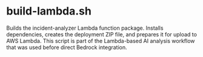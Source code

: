 # build-lambda.sh

Builds the incident-analyzer Lambda function package. Installs dependencies, creates the deployment ZIP file, and prepares it for upload to AWS Lambda. This script is part of the Lambda-based AI analysis workflow that was used before direct Bedrock integration. 